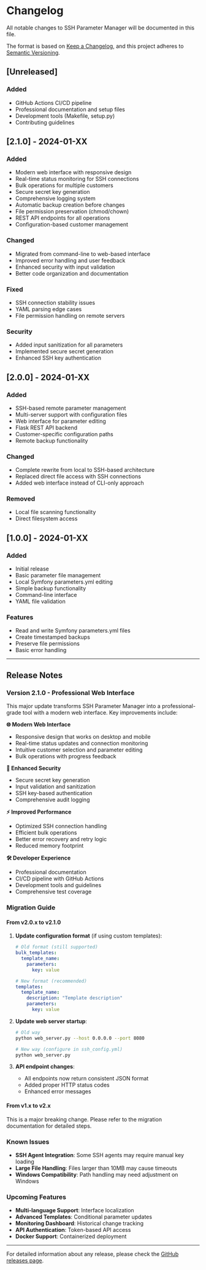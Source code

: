 # Changelog

All notable changes to SSH Parameter Manager will be documented in this file.

The format is based on [Keep a Changelog](https://keepachangelog.com/en/1.0.0/),
and this project adheres to [Semantic Versioning](https://semver.org/spec/v2.0.0.html).

## [Unreleased]

### Added
- GitHub Actions CI/CD pipeline
- Professional documentation and setup files
- Development tools (Makefile, setup.py)
- Contributing guidelines

## [2.1.0] - 2024-01-XX

### Added
- Modern web interface with responsive design
- Real-time status monitoring for SSH connections
- Bulk operations for multiple customers
- Secure secret key generation
- Comprehensive logging system
- Automatic backup creation before changes
- File permission preservation (chmod/chown)
- REST API endpoints for all operations
- Configuration-based customer management

### Changed
- Migrated from command-line to web-based interface
- Improved error handling and user feedback
- Enhanced security with input validation
- Better code organization and documentation

### Fixed
- SSH connection stability issues
- YAML parsing edge cases
- File permission handling on remote servers

### Security
- Added input sanitization for all parameters
- Implemented secure secret generation
- Enhanced SSH key authentication

## [2.0.0] - 2024-01-XX

### Added
- SSH-based remote parameter management
- Multi-server support with configuration files
- Web interface for parameter editing
- Flask REST API backend
- Customer-specific configuration paths
- Remote backup functionality

### Changed
- Complete rewrite from local to SSH-based architecture
- Replaced direct file access with SSH connections
- Added web interface instead of CLI-only approach

### Removed
- Local file scanning functionality
- Direct filesystem access

## [1.0.0] - 2024-01-XX

### Added
- Initial release
- Basic parameter file management
- Local Symfony parameters.yml editing
- Simple backup functionality
- Command-line interface
- YAML file validation

### Features
- Read and write Symfony parameters.yml files
- Create timestamped backups
- Preserve file permissions
- Basic error handling

---

## Release Notes

### Version 2.1.0 - Professional Web Interface

This major update transforms SSH Parameter Manager into a professional-grade tool with a modern web interface. Key improvements include:

**🌐 Modern Web Interface**
- Responsive design that works on desktop and mobile
- Real-time status updates and connection monitoring
- Intuitive customer selection and parameter editing
- Bulk operations with progress feedback

**🔐 Enhanced Security**
- Secure secret key generation
- Input validation and sanitization
- SSH key-based authentication
- Comprehensive audit logging

**⚡ Improved Performance**
- Optimized SSH connection handling
- Efficient bulk operations
- Better error recovery and retry logic
- Reduced memory footprint

**🛠️ Developer Experience**
- Professional documentation
- CI/CD pipeline with GitHub Actions
- Development tools and guidelines
- Comprehensive test coverage

### Migration Guide

#### From v2.0.x to v2.1.0

1. **Update configuration format** (if using custom templates):
   ```yaml
   # Old format (still supported)
   bulk_templates:
     template_name:
       parameters:
         key: value
   
   # New format (recommended)
   templates:
     template_name:
       description: "Template description"
       parameters:
         key: value
   ```

2. **Update web server startup**:
   ```bash
   # Old way
   python web_server.py --host 0.0.0.0 --port 8080
   
   # New way (configure in ssh_config.yml)
   python web_server.py
   ```

3. **API endpoint changes**:
   - All endpoints now return consistent JSON format
   - Added proper HTTP status codes
   - Enhanced error messages

#### From v1.x to v2.x

This is a major breaking change. Please refer to the migration documentation for detailed steps.

### Known Issues

- **SSH Agent Integration**: Some SSH agents may require manual key loading
- **Large File Handling**: Files larger than 10MB may cause timeouts
- **Windows Compatibility**: Path handling may need adjustment on Windows

### Upcoming Features

- **Multi-language Support**: Interface localization
- **Advanced Templates**: Conditional parameter updates
- **Monitoring Dashboard**: Historical change tracking
- **API Authentication**: Token-based API access
- **Docker Support**: Containerized deployment

---

For detailed information about any release, please check the [GitHub releases page](https://github.com/yourusername/ssh-parameter-manager/releases). 